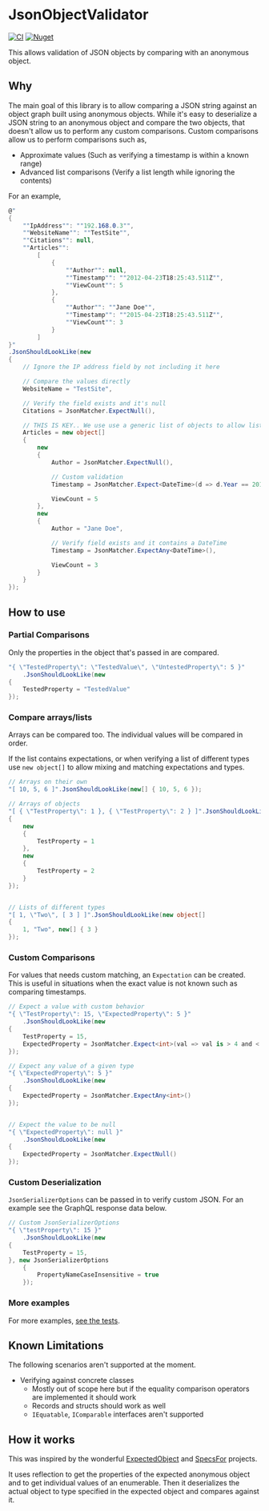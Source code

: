 # JsonObjectValidator

[![CI](https://github.com/YashanFernando/JsonObjectValidator/actions/workflows/build.yml/badge.svg)](https://github.com/YashanFernando/JsonObjectValidator/actions/workflows/build.yml)
[![Nuget](https://img.shields.io/nuget/v/JsonObjectValidator)](https://www.nuget.org/packages/JsonObjectValidator)

This allows validation of JSON objects by comparing with an anonymous object.


## Why

The main goal of this library is to allow comparing a JSON string against an object graph built using anonymous objects. While it's easy to deserialize a JSON string to an anonymous object and compare the two objects, that doesn't allow us to perform any custom comparisons. Custom comparisons allow us to perform comparisons such as,
- Approximate values (Such as verifying a timestamp is within a known range)
- Advanced list comparisons (Verify a list length while ignoring the contents)

For an example,

```csharp
@"
{ 
    ""IpAddress"": ""192.168.0.3"",
    ""WebsiteName"": ""TestSite"",
    ""Citations"": null,
    ""Articles"": 
        [ 
            { 
                ""Author"": null, 
                ""Timestamp"": ""2012-04-23T18:25:43.511Z"",
                ""ViewCount"": 5
            }, 
            { 
                ""Author"": ""Jane Doe"", 
                ""Timestamp"": ""2015-04-23T18:25:43.511Z"",
                ""ViewCount"": 3
            }
        ] 
}"
.JsonShouldLookLike(new
{
    // Ignore the IP address field by not including it here

    // Compare the values directly
    WebsiteName = "TestSite",

    // Verify the field exists and it's null
    Citations = JsonMatcher.ExpectNull(),

    // THIS IS KEY.. We use use a generic list of objects to allow list items of different types
    Articles = new object[]
    {
        new
        {
            Author = JsonMatcher.ExpectNull(),

            // Custom validation
            Timestamp = JsonMatcher.Expect<DateTime>(d => d.Year == 2012),

            ViewCount = 5
        },
        new
        {
            Author = "Jane Doe",

            // Verify field exists and it contains a DateTime
            Timestamp = JsonMatcher.ExpectAny<DateTime>(),

            ViewCount = 3
        }
    }
});

```


## How to use

### Partial Comparisons

Only the properties in the object that's passed in are compared.
```csharp
"{ \"TestedProperty\": \"TestedValue\", \"UntestedProperty\": 5 }"
    .JsonShouldLookLike(new
{
    TestedProperty = "TestedValue"
});
```

### Compare arrays/lists

Arrays can be compared too. The individual values will be compared in order.

If the list contains expectations, or when verifying a list of different types use `new object[]` to allow mixing and matching expectations and types.

```csharp
// Arrays on their own
"[ 10, 5, 6 ]".JsonShouldLookLike(new[] { 10, 5, 6 });

// Arrays of objects
"[ { \"TestProperty\": 1 }, { \"TestProperty\": 2 } ]".JsonShouldLookLike(new[]
{
    new
    {
        TestProperty = 1
    },
    new
    {
        TestProperty = 2
    }
});


// Lists of different types
"[ 1, \"Two\", [ 3 ] ]".JsonShouldLookLike(new object[]
{
    1, "Two", new[] { 3 }
});

```

### Custom Comparisons

For values that needs custom matching, an `Expectation` can be created. This is useful in situations when the exact value is not known such as comparing timestamps.

```csharp
// Expect a value with custom behavior
"{ \"TestProperty\": 15, \"ExpectedProperty\": 5 }"
    .JsonShouldLookLike(new
{
    TestProperty = 15,
    ExpectedProperty = JsonMatcher.Expect<int>(val => val is > 4 and < 15)
});

// Expect any value of a given type
"{ \"ExpectedProperty\": 5 }"
    .JsonShouldLookLike(new
{
    ExpectedProperty = JsonMatcher.ExpectAny<int>()
});


// Expect the value to be null
"{ \"ExpectedProperty\": null }"
    .JsonShouldLookLike(new
{
    ExpectedProperty = JsonMatcher.ExpectNull()
});
```

### Custom Deserialization

`JsonSerializerOptions` can be passed in to verify custom JSON. For an example see the GraphQL response data below.
```csharp
// Custom JsonSerializerOptions
"{ \"testProperty\": 15 }"
    .JsonShouldLookLike(new
{
    TestProperty = 15,
}, new JsonSerializerOptions
    {
        PropertyNameCaseInsensitive = true
    });
```

### More examples
For more examples, [see the tests](/src/Validator.Tests).


## Known Limitations

The following scenarios aren't supported at the moment.

- Verifying against concrete classes 
  - Mostly out of scope here but if the equality comparison operators are implemented it should work
  - Records and structs should work as well
  - `IEquatable`, `IComparable` interfaces aren't supported


## How it works

This was inspired by the wonderful [ExpectedObject](https://github.com/derekgreer/expectedObjects) and [SpecsFor](https://github.com/MattHoneycutt/SpecsFor) projects.

It uses reflection to get the properties of the expected anonymous object and to get individual values of an enumerable. Then it deserializes the actual object to type specified in the expected object and compares against it.